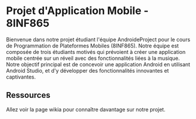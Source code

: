 # Projet d'Application Mobile - 8INF865

Bienvenue dans notre projet étudiant l'équipe AndroideProject pour le cours de Programmation de Plateformes Mobiles (8INF865). Notre équipe est composée de trois étudiants motivés qui prévoient à créer une application mobile centrée sur un réveil avec des fonctionnalités liées à la musique. Notre objectif principal est de concevoir une application Android en utilisant Android Studio, et d'y développer des fonctionnalités innovantes et captivantes.

## Ressources

Allez voir la page wikia pour connaître davantage sur notre projet.



